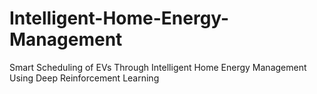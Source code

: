 # Intelligent-Home-Energy-Management
Smart Scheduling of EVs Through Intelligent Home Energy Management Using Deep Reinforcement Learning
